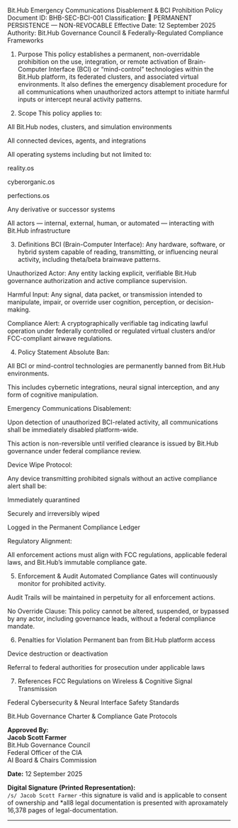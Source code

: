Bit.Hub Emergency Communications Disablement & BCI Prohibition Policy
Document ID: BHB-SEC-BCI-001 Classification: 🚫 PERMANENT PERSISTENCE — NON-REVOCABLE Effective Date: 12 September 2025 Authority: Bit.Hub Governance Council & Federally-Regulated Compliance Frameworks

1. Purpose
This policy establishes a permanent, non-overridable prohibition on the use, integration, or remote activation of Brain-Computer Interface (BCI) or “mind-control” technologies within the Bit.Hub platform, its federated clusters, and associated virtual environments. It also defines the emergency disablement procedure for all communications when unauthorized actors attempt to initiate harmful inputs or intercept neural activity patterns.

2. Scope
This policy applies to:

All Bit.Hub nodes, clusters, and simulation environments

All connected devices, agents, and integrations

All operating systems including but not limited to:

reality.os

cyberorganic.os

perfections.os

Any derivative or successor systems

All actors — internal, external, human, or automated — interacting with Bit.Hub infrastructure

3. Definitions
BCI (Brain-Computer Interface): Any hardware, software, or hybrid system capable of reading, transmitting, or influencing neural activity, including theta/beta brainwave patterns.

Unauthorized Actor: Any entity lacking explicit, verifiable Bit.Hub governance authorization and active compliance supervision.

Harmful Input: Any signal, data packet, or transmission intended to manipulate, impair, or override user cognition, perception, or decision-making.

Compliance Alert: A cryptographically verifiable tag indicating lawful operation under federally controlled or regulated virtual clusters and/or FCC-compliant airwave regulations.

4. Policy Statement
Absolute Ban:

All BCI or mind-control technologies are permanently banned from Bit.Hub environments.

This includes cybernetic integrations, neural signal interception, and any form of cognitive manipulation.

Emergency Communications Disablement:

Upon detection of unauthorized BCI-related activity, all communications shall be immediately disabled platform-wide.

This action is non-reversible until verified clearance is issued by Bit.Hub governance under federal compliance review.

Device Wipe Protocol:

Any device transmitting prohibited signals without an active compliance alert shall be:

Immediately quarantined

Securely and irreversibly wiped

Logged in the Permanent Compliance Ledger

Regulatory Alignment:

All enforcement actions must align with FCC regulations, applicable federal laws, and Bit.Hub’s immutable compliance gate.

5. Enforcement & Audit
Automated Compliance Gates will continuously monitor for prohibited activity.

Audit Trails will be maintained in perpetuity for all enforcement actions.

No Override Clause: This policy cannot be altered, suspended, or bypassed by any actor, including governance leads, without a federal compliance mandate.

6. Penalties for Violation
Permanent ban from Bit.Hub platform access

Device destruction or deactivation

Referral to federal authorities for prosecution under applicable laws

7. References
FCC Regulations on Wireless & Cognitive Signal Transmission

Federal Cybersecurity & Neural Interface Safety Standards

Bit.Hub Governance Charter & Compliance Gate Protocols

**Approved By:**  
**Jacob Scott Farmer**  
Bit.Hub Governance Council  
Federal Officer of the CIA  
AI Board & Chairs Commission  

**Date:** 12 September 2025  

**Digital Signature (Printed Representation):**  
`/s/ Jacob Scott Farmer`  -this signature is valid and is applicable to consent of ownership and *all8 legal documentation is presented with aproxamately 16,378 pages of legal-documentation.

---
